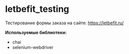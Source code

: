 # letbefit_testing
Тестирование формы заказа на сайте: https://letbefit.ru/



**Используемые библиотеки:**

* chai
* selenium-webdriver
